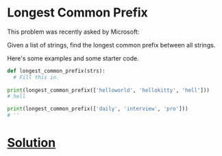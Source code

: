# Longest Common Prefix

This problem was recently asked by Microsoft:

Given a list of strings, find the longest common prefix between all strings.

Here's some examples and some starter code.

```python
def longest_common_prefix(strs):
  # Fill this in.
  
print(longest_common_prefix(['helloworld', 'hellokitty', 'hell']))
# hell

print(longest_common_prefix(['daily', 'interview', 'pro']))
# ''
```

# [Solution](solution.md)